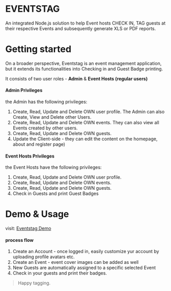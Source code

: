 # EVENTSTAG

An integrated Node.js solution to help Event hosts CHECK IN, TAG guests at their respective Events and subsequently generate XLS or PDF reports.

# Getting started

On a broader perspective, Eventstag is an event management application, but it extends
its functionalities into Checking in and Guest Badge printing. 

It consists of two user roles - **Admin** & **Event Hosts (regular users)**

#### Admin Privileges

the Admin has the following privileges:
1. Create, Read, Update and Delete OWN user profile. The Admin can also Create, View and Delete other Users.
2. Create, Read, Update and Delete OWN events. They can also view all Events  created by other users.
3. Create, Read, Update and Delete OWN guests.
4. Update the Client-side - they can edit the content on the homepage, about and register page)


#### Event Hosts Privileges

the Event Hosts have the following privileges:
1. Create, Read, Update and Delete OWN user profile. 
2. Create, Read, Update and Delete OWN events.
3. Create, Read, Update and Delete OWN guests.
4. Check in Guests and print Guest Badges

# Demo & Usage

visit: [Eventstag Demo](https://joegitau-eventags.herokuapp.com/)

#### process flow
1. Create an Account - once logged in, easily customize yur account by uploading profile avatars etc.
2. Create an Event - event cover images can be added as well
3. New Guests are automatically assigned to a specific selected Event
4. Check in your guests and print their badges.

> Happy tagging.
